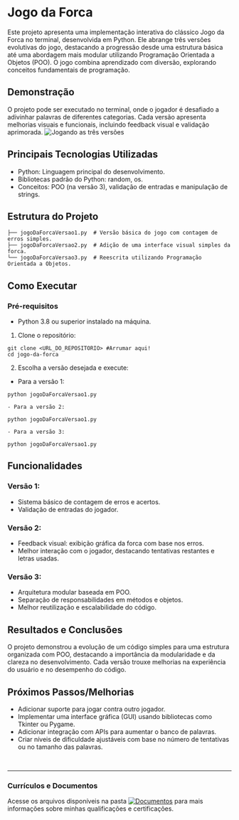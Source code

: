 # Jogo da Forca
Este projeto apresenta uma implementação interativa do clássico Jogo da Forca no terminal, desenvolvida em Python. Ele abrange três versões evolutivas do jogo, destacando a progressão desde uma estrutura básica até uma abordagem mais modular utilizando Programação Orientada a Objetos (POO). O jogo combina aprendizado com diversão, explorando conceitos fundamentais de programação.

## Demonstração
O projeto pode ser executado no terminal, onde o jogador é desafiado a adivinhar palavras de diferentes categorias. Cada versão apresenta melhorias visuais e funcionais, incluindo feedback visual e validação aprimorada.
![Jogando as três versões](link)

## Principais Tecnologias Utilizadas
- Python: Linguagem principal do desenvolvimento.
- Bibliotecas padrão do Python: random, os.
- Conceitos: POO (na versão 3), validação de entradas e manipulação de strings.

## Estrutura do Projeto
```
├── jogoDaForcaVersao1.py  # Versão básica do jogo com contagem de erros simples.
├── jogoDaForcaVersao2.py  # Adição de uma interface visual simples da forca.
└── jogoDaForcaVersao3.py  # Reescrita utilizando Programação Orientada a Objetos.
```

## Como Executar
### Pré-requisitos
- Python 3.8 ou superior instalado na máquina.

1. Clone o repositório:
```
git clone <URL_DO_REPOSITORIO> #Arrumar aqui!
cd jogo-da-forca
```

2. Escolha a versão desejada e execute:
  - Para a versão 1:
  ```
  python jogoDaForcaVersao1.py
  ```

    - Para a versão 2:
  ```
  python jogoDaForcaVersao1.py
  ```

    - Para a versão 3:
  ```
  python jogoDaForcaVersao1.py
  ```

## Funcionalidades
### Versão 1:
- Sistema básico de contagem de erros e acertos.
- Validação de entradas do jogador.

### Versão 2:
- Feedback visual: exibição gráfica da forca com base nos erros.
- Melhor interação com o jogador, destacando tentativas restantes e letras usadas.

### Versão 3:
- Arquitetura modular baseada em POO.
- Separação de responsabilidades em métodos e objetos.
- Melhor reutilização e escalabilidade do código.

## Resultados e Conclusões
O projeto demonstrou a evolução de um código simples para uma estrutura organizada com POO, destacando a importância da modularidade e da clareza no desenvolvimento. Cada versão trouxe melhorias na experiência do usuário e no desempenho do código.

## Próximos Passos/Melhorias
- Adicionar suporte para jogar contra outro jogador.
- Implementar uma interface gráfica (GUI) usando bibliotecas como Tkinter ou Pygame.
- Adicionar integração com APIs para aumentar o banco de palavras.
- Criar níveis de dificuldade ajustáveis com base no número de tentativas ou no tamanho das palavras.

<br>
<hr> 

### Currículos e Documentos
Acesse os arquivos disponíveis na pasta 
[![Documentos](https://img.shields.io/badge/DOCUMENTOS-%F0%9F%93%83-blue?style=flat-square)](https://github.com/vitoriapguimaraes/vitoriapguimaraes/tree/main/DOCUMENTOS) para mais informações sobre minhas qualificações e certificações.